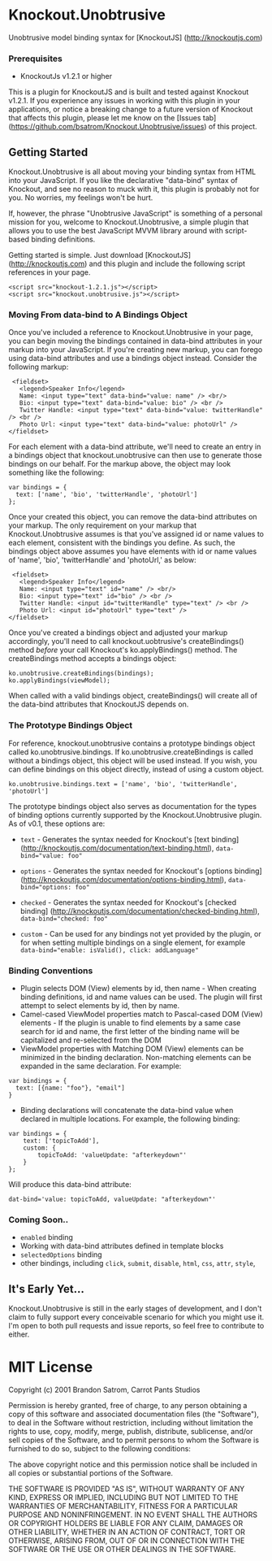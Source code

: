 # Knockout.Unobtrusive

Unobtrusive model binding syntax for [KnockoutJS] (http://knockoutjs.com)

### Prerequisites

* KnockoutJs v1.2.1 or higher

This is a plugin for KnockoutJS and is built and tested against Knockout v1.2.1. If you experience any issues in working with this plugin in your applications, or notice a breaking change to a future version of Knockout that affects this plugin, please let me know on the [Issues tab] (https://github.com/bsatrom/Knockout.Unobtrusive/issues) of this project.

## Getting Started

Knockout.Unobtrusive is all about moving your binding syntax from HTML into your JavaScript. If you like the declarative "data-bind" syntax of Knockout, and see no reason to muck with it, this plugin is probably not for you. No worries, my feelings won't be hurt.

If, however, the phrase "Unobtrusive JavaScript" is something of a personal mission for you, welcome to Knockout.Unobtrusive, a simple plugin that allows you to use the best JavaScript MVVM library around with script-based binding definitions. 

Getting started is simple. Just download [KnockoutJS] (http://knockoutjs.com) and this plugin and include the following script references in your page.

````
<script src="knockout-1.2.1.js"></script>
<script src="knockout.unobtrusive.js"></script>
````

### Moving From data-bind to A Bindings Object

Once you've included a reference to Knockout.Unobtrusive in your page, you can begin moving the bindings contained in data-bind attributes in your markup into your JavaScript. If you're creating new markup, you can forego using data-bind attributes and use a bindings object instead. Consider the following markup:

````
 <fieldset>
   <legend>Speaker Info</legend>
   Name: <input type="text" data-bind="value: name" /> <br/>
   Bio: <input type="text" data-bind="value: bio" /> <br />
   Twitter Handle: <input type="text" data-bind="value: twitterHandle" /> <br />
   Photo Url: <input type="text" data-bind="value: photoUrl" />    
</fieldset>
````

For each element with a data-bind attribute, we'll need to create an entry in a bindings object that knockout.unobtrusive can then use to generate those bindings on our behalf. For the markup above, the object may look something like the following:

````
var bindings = {
  text: ['name', 'bio', 'twitterHandle', 'photoUrl']
};
````

Once your created this object, you can remove the data-bind attributes on your markup. The only requirement on your markup that Knockout.Unobtrusive assumes is that you've assigned id or name values to each element, consistent with the bindings you define. As such, the bindings object above assumes you have elements with id or name values of 'name', 'bio', 'twitterHandle' and 'photoUrl,' as below:

````
 <fieldset>
   <legend>Speaker Info</legend>
   Name: <input type="text" id="name" /> <br/>
   Bio: <input type="text" id="bio" /> <br />
   Twitter Handle: <input id="twitterHandle" type="text" /> <br />
   Photo Url: <input id="photoUrl" type="text" />    
</fieldset>
````

Once you've created a bindings object and adjusted your markup accordingly, you'll need to call knockout.uobtrusive's createBindings() method *before* your call Knockout's ko.applyBindings() method. The createBindings method accepts a bindings object:

````
ko.unobtrusive.createBindings(bindings);
ko.applyBindings(viewModel);
````

When called with a valid bindings object, createBindings() will create all of the data-bind attributes that KnockoutJS depends on.

### The Prototype Bindings Object

For reference, knockout.unobtrusive contains a prototype bindings object called ko.unobtrusive.bindings. If ko.unobtrusive.createBindings is called without a bindings object, this object will be used instead. If you wish, you can define bindings on this object directly, instead of using a custom object.

````
ko.unobtrusive.bindings.text = ['name', 'bio', 'twitterHandle', 'photoUrl']
```` 

The prototype bindings object also serves as documentation for the types of binding options currently supported by the Knockout.Unobtrusive plugin. As of v0.1, these options are:

* ````text```` - Generates the syntax needed for Knockout's [text binding] (http://knockoutjs.com/documentation/text-binding.html), ````data-bind="value: foo"````
* ````options```` - Generates the syntax needed for Knockout's [options binding] (http://knockoutjs.com/documentation/options-binding.html), ````data-bind="options: foo"````

* ````checked```` - Generates the syntax needed for Knockout's [checked binding] (http://knockoutjs.com/documentation/checked-binding.html), ````data-bind="checked: foo"````
* ````custom```` - Can be used for any bindings not yet provided by the plugin, or for when setting multiple bindings on a single element, for example ````data-bind="enable: isValid(), click: addLanguage"````

### Binding Conventions

* Plugin selects DOM (View) elements by id, then name - When creating binding definitions, id and name values can be used. The plugin will first attempt to select elements by id, then by name.
* Camel-cased ViewModel properties match to Pascal-cased DOM (View) elements - If the plugin is unable to find elements by a same case search for id and name, the first letter of the binding name will be capitalized and re-selected from the DOM
* ViewModel properties with Matching DOM (View) elements can be minimized in the binding declaration. Non-matching elements can be expanded in the same declaration. For example:

````
var bindings = {
  text: [{name: "foo"}, "email"]
}
````

* Binding declarations will concatenate the data-bind value when declared in multiple locations. For example, the following binding:

````
var bindings = {
    text: ['topicToAdd'],
    custom: {
        topicToAdd: 'valueUpdate: "afterkeydown"'
    }
};
````

Will produce this data-bind attribute:

````
dat-bind='value: topicToAdd, valueUpdate: "afterkeydown"'
````

### Coming Soon..

* ````enabled```` binding
* Working with data-bind attributes defined in template blocks
* ````selectedOptions```` binding
* other bindings, including ````click````, ````submit````, ````disable````, ````html````, ````css````, ````attr````, ````style````, 

## It's Early Yet...

Knockout.Unobtrusive is still in the early stages of development, and I don't claim to fully support every conceivable scenario for which you might use it. I'm open to both pull requests and issue reports, so feel free to contribute to either.

# MIT License

Copyright (c) 2001 Brandon Satrom, Carrot Pants Studios

Permission is hereby granted, free of charge, to any person obtaining a copy
of this software and associated documentation files (the "Software"), to deal
in the Software without restriction, including without limitation the rights
to use, copy, modify, merge, publish, distribute, sublicense, and/or sell
copies of the Software, and to permit persons to whom the Software is
furnished to do so, subject to the following conditions:

The above copyright notice and this permission notice shall be included in
all copies or substantial portions of the Software.

THE SOFTWARE IS PROVIDED "AS IS", WITHOUT WARRANTY OF ANY KIND, EXPRESS OR
IMPLIED, INCLUDING BUT NOT LIMITED TO THE WARRANTIES OF MERCHANTABILITY,
FITNESS FOR A PARTICULAR PURPOSE AND NONINFRINGEMENT. IN NO EVENT SHALL THE
AUTHORS OR COPYRIGHT HOLDERS BE LIABLE FOR ANY CLAIM, DAMAGES OR OTHER
LIABILITY, WHETHER IN AN ACTION OF CONTRACT, TORT OR OTHERWISE, ARISING FROM,
OUT OF OR IN CONNECTION WITH THE SOFTWARE OR THE USE OR OTHER DEALINGS IN
THE SOFTWARE.